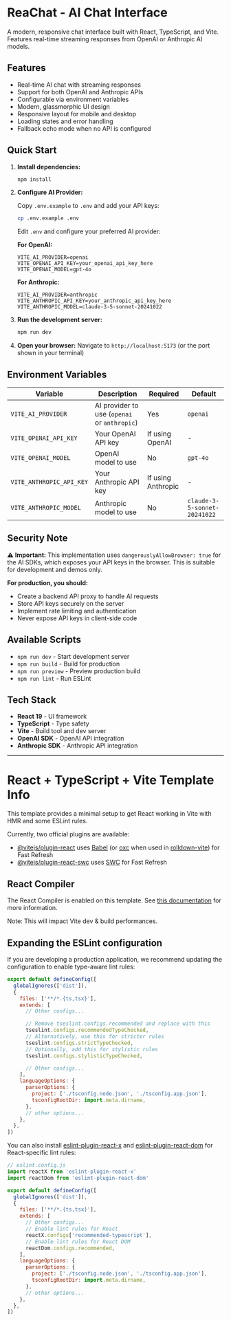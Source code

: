 # ReaChat - AI Chat Interface

A modern, responsive chat interface built with React, TypeScript, and Vite. Features real-time streaming responses from OpenAI or Anthropic AI models.

## Features

- Real-time AI chat with streaming responses
- Support for both OpenAI and Anthropic APIs
- Configurable via environment variables
- Modern, glassmorphic UI design
- Responsive layout for mobile and desktop
- Loading states and error handling
- Fallback echo mode when no API is configured

## Quick Start

1. **Install dependencies:**
   ```bash
   npm install
   ```

2. **Configure AI Provider:**

   Copy `.env.example` to `.env` and add your API keys:
   ```bash
   cp .env.example .env
   ```

   Edit `.env` and configure your preferred AI provider:

   **For OpenAI:**
   ```env
   VITE_AI_PROVIDER=openai
   VITE_OPENAI_API_KEY=your_openai_api_key_here
   VITE_OPENAI_MODEL=gpt-4o
   ```

   **For Anthropic:**
   ```env
   VITE_AI_PROVIDER=anthropic
   VITE_ANTHROPIC_API_KEY=your_anthropic_api_key_here
   VITE_ANTHROPIC_MODEL=claude-3-5-sonnet-20241022
   ```

3. **Run the development server:**
   ```bash
   npm run dev
   ```

4. **Open your browser:**
   Navigate to `http://localhost:5173` (or the port shown in your terminal)

## Environment Variables

| Variable | Description | Required | Default |
|----------|-------------|----------|---------|
| `VITE_AI_PROVIDER` | AI provider to use (`openai` or `anthropic`) | Yes | `openai` |
| `VITE_OPENAI_API_KEY` | Your OpenAI API key | If using OpenAI | - |
| `VITE_OPENAI_MODEL` | OpenAI model to use | No | `gpt-4o` |
| `VITE_ANTHROPIC_API_KEY` | Your Anthropic API key | If using Anthropic | - |
| `VITE_ANTHROPIC_MODEL` | Anthropic model to use | No | `claude-3-5-sonnet-20241022` |

## Security Note

⚠️ **Important:** This implementation uses `dangerouslyAllowBrowser: true` for the AI SDKs, which exposes your API keys in the browser. This is suitable for development and demos only.

**For production, you should:**
- Create a backend API proxy to handle AI requests
- Store API keys securely on the server
- Implement rate limiting and authentication
- Never expose API keys in client-side code

## Available Scripts

- `npm run dev` - Start development server
- `npm run build` - Build for production
- `npm run preview` - Preview production build
- `npm run lint` - Run ESLint

## Tech Stack

- **React 19** - UI framework
- **TypeScript** - Type safety
- **Vite** - Build tool and dev server
- **OpenAI SDK** - OpenAI API integration
- **Anthropic SDK** - Anthropic API integration

---

# React + TypeScript + Vite Template Info

This template provides a minimal setup to get React working in Vite with HMR and some ESLint rules.

Currently, two official plugins are available:

- [@vitejs/plugin-react](https://github.com/vitejs/vite-plugin-react/blob/main/packages/plugin-react) uses [Babel](https://babeljs.io/) (or [oxc](https://oxc.rs) when used in [rolldown-vite](https://vite.dev/guide/rolldown)) for Fast Refresh
- [@vitejs/plugin-react-swc](https://github.com/vitejs/vite-plugin-react/blob/main/packages/plugin-react-swc) uses [SWC](https://swc.rs/) for Fast Refresh

## React Compiler

The React Compiler is enabled on this template. See [this documentation](https://react.dev/learn/react-compiler) for more information.

Note: This will impact Vite dev & build performances.

## Expanding the ESLint configuration

If you are developing a production application, we recommend updating the configuration to enable type-aware lint rules:

```js
export default defineConfig([
  globalIgnores(['dist']),
  {
    files: ['**/*.{ts,tsx}'],
    extends: [
      // Other configs...

      // Remove tseslint.configs.recommended and replace with this
      tseslint.configs.recommendedTypeChecked,
      // Alternatively, use this for stricter rules
      tseslint.configs.strictTypeChecked,
      // Optionally, add this for stylistic rules
      tseslint.configs.stylisticTypeChecked,

      // Other configs...
    ],
    languageOptions: {
      parserOptions: {
        project: ['./tsconfig.node.json', './tsconfig.app.json'],
        tsconfigRootDir: import.meta.dirname,
      },
      // other options...
    },
  },
])
```

You can also install [eslint-plugin-react-x](https://github.com/Rel1cx/eslint-react/tree/main/packages/plugins/eslint-plugin-react-x) and [eslint-plugin-react-dom](https://github.com/Rel1cx/eslint-react/tree/main/packages/plugins/eslint-plugin-react-dom) for React-specific lint rules:

```js
// eslint.config.js
import reactX from 'eslint-plugin-react-x'
import reactDom from 'eslint-plugin-react-dom'

export default defineConfig([
  globalIgnores(['dist']),
  {
    files: ['**/*.{ts,tsx}'],
    extends: [
      // Other configs...
      // Enable lint rules for React
      reactX.configs['recommended-typescript'],
      // Enable lint rules for React DOM
      reactDom.configs.recommended,
    ],
    languageOptions: {
      parserOptions: {
        project: ['./tsconfig.node.json', './tsconfig.app.json'],
        tsconfigRootDir: import.meta.dirname,
      },
      // other options...
    },
  },
])
```

